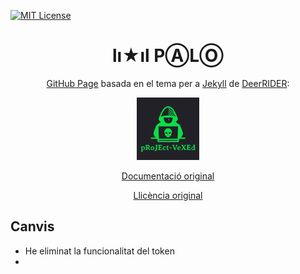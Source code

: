 [![MIT License][license-shield]][license-url]

<h1 align="center">lı★ıl PⒶLⓄ</h1>

<div align="center">

[GitHub Page](https://pages.github.com) basada en el tema per a [Jekyll](https://jekyllrb.com) de [DeerRIDER](https://github.com/akiritsu):

</div>

<p align="center"><a href="https://github.com/akiritsu/pRoJEct-VeXEd"><img src="src/assets/img/favicon.png" alt="Logo" width="100" height="100"></a></p>
<div align="center">

[Documentació original](https://github.com/akiritsu/pRoJEct-VeXEd/blob/master/README.md)

</div>

<div align="center">

[Llicència original](https://github.com/akiritsu/pRoJEct-VeXEd/blob/master/LICENSE)

</div>

## Canvis

- He eliminat la funcionalitat del token
- 

[license-shield]: https://img.shields.io/github/license/mantekillah/palo.svg
[license-url]: https://github.com/mantekillah/palo/blob/master/LICENSE
